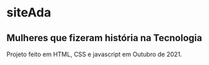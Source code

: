 # siteAda

## Mulheres que fizeram história na Tecnologia

Projeto feito em HTML, CSS e javascript em Outubro de 2021.
